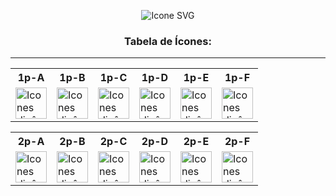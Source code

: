 <div align="center">

  
  ![Icone SVG](https://urbancode.samuellopes.com.br/imgs/example_icon01.svg)
  <h3>Tabela de Ícones:</h3>
  
</div>

******

<table>
  <tr>
    <th>1p-A</th>
    <th>1p-B</th>
    <th>1p-C</th>
    <th>1p-D</th>
    <th>1p-E</th>
    <th>1p-F</th>
  </tr>
  <tr>
    <td>
        <picture>
          <source media="(prefers-color-scheme: dark)" srcset="https://urbancode.samuellopes.com.br/icons/v2/1p0001v2.svg">
          <source media="(prefers-color-scheme: light)" srcset="https://urbancode.samuellopes.com.br/icons/v2/1p0001v2-light.svg">
          <img alt="Icones dinâmicos para dark e light themes." src="https://urbancode.samuellopes.com.br/icons/v2/1p0001v2-light.svg" height="50px"/>
        </picture>
    </td>
    <td>
        <picture>
          <source media="(prefers-color-scheme: dark)" srcset="https://urbancode.samuellopes.com.br/icons/v2/1p0002v2.svg">
          <source media="(prefers-color-scheme: light)" srcset="https://urbancode.samuellopes.com.br/icons/v2/1p0002v2-light.svg">
          <img alt="Icones dinâmicos para dark e light themes." src="https://urbancode.samuellopes.com.br/icons/v2/1p0002v2-light.svg" height="50px"/>
        </picture>
    </td>
    <td>
        <picture>
          <source media="(prefers-color-scheme: dark)" srcset="https://urbancode.samuellopes.com.br/icons/v2/1p0003v2.svg">
          <source media="(prefers-color-scheme: light)" srcset="https://urbancode.samuellopes.com.br/icons/v2/1p0003v2-light.svg">
          <img alt="Icones dinâmicos para dark e light themes." src="https://urbancode.samuellopes.com.br/icons/v2/1p0003v2-light.svg" height="50px"/>
        </picture>
    </td>
    <td>
        <picture>
          <source media="(prefers-color-scheme: dark)" srcset="https://urbancode.samuellopes.com.br/icons/v2/1p0004v2.svg">
          <source media="(prefers-color-scheme: light)" srcset="https://urbancode.samuellopes.com.br/icons/v2/1p0004v2-light.svg">
          <img alt="Icones dinâmicos para dark e light themes." src="https://urbancode.samuellopes.com.br/icons/v2/1p0004v2-light.svg" height="50px"/>
        </picture>
    </td>
    <td>
        <picture>
          <source media="(prefers-color-scheme: dark)" srcset="https://urbancode.samuellopes.com.br/icons/v2/1p0005v2.svg">
          <source media="(prefers-color-scheme: light)" srcset="https://urbancode.samuellopes.com.br/icons/v2/1p0005v2-light.svg">
          <img alt="Icones dinâmicos para dark e light themes." src="https://urbancode.samuellopes.com.br/icons/v2/1p0005v2-light.svg" height="50px"/>
        </picture>
    </td>
    <td>
        <picture>
          <source media="(prefers-color-scheme: dark)" srcset="https://urbancode.samuellopes.com.br/icons/v2/1p0006v2.svg">
          <source media="(prefers-color-scheme: light)" srcset="https://urbancode.samuellopes.com.br/icons/v2/1p0006v2-light.svg">
          <img alt="Icones dinâmicos para dark e light themes." src="https://urbancode.samuellopes.com.br/icons/v2/1p0006v2-light.svg" height="50px"/>
        </picture>
    </td>
   
  </tr>
</table>

<!-- tabela 02 -->

<table>
  <tr>
    <th>2p-A</th>
    <th>2p-B</th>
    <th>2p-C</th>
    <th>2p-D</th>
    <th>2p-E</th>
    <th>2p-F</th>
  </tr>
  <tr>
    <td>
        <picture>
          <source media="(prefers-color-scheme: dark)" srcset="https://urbancode.samuellopes.com.br/icons/v2/2p0001v2.svg">
          <source media="(prefers-color-scheme: light)" srcset="https://urbancode.samuellopes.com.br/icons/v2/2p0001v2-light.svg">
          <img alt="Icones dinâmicos para dark e light themes." src="https://urbancode.samuellopes.com.br/icons/v2/2p0001v2-light.svg" height="50px"/>
        </picture>
    </td>
    <td>
        <picture>
          <source media="(prefers-color-scheme: dark)" srcset="https://urbancode.samuellopes.com.br/icons/v2/2p0002v2.svg">
          <source media="(prefers-color-scheme: light)" srcset="https://urbancode.samuellopes.com.br/icons/v2/2p0002v2-light.svg">
          <img alt="Icones dinâmicos para dark e light themes." src="https://urbancode.samuellopes.com.br/icons/v2/2p0002v2-light.svg" height="50px"/>
        </picture>
    </td>
    <td>
        <picture>
          <source media="(prefers-color-scheme: dark)" srcset="https://urbancode.samuellopes.com.br/icons/v2/2p0003v2.svg">
          <source media="(prefers-color-scheme: light)" srcset="https://urbancode.samuellopes.com.br/icons/v2/2p0003v2-light.svg">
          <img alt="Icones dinâmicos para dark e light themes." src="https://urbancode.samuellopes.com.br/icons/v2/2p0003v2-light.svg" height="50px"/>
        </picture>
    </td>
    <td>
        <picture>
          <source media="(prefers-color-scheme: dark)" srcset="https://urbancode.samuellopes.com.br/icons/v2/2p0004v2.svg">
          <source media="(prefers-color-scheme: light)" srcset="https://urbancode.samuellopes.com.br/icons/v2/2p0004v2-light.svg">
          <img alt="Icones dinâmicos para dark e light themes." src="https://urbancode.samuellopes.com.br/icons/v2/2p0004v2-light.svg" height="50px"/>
        </picture>
    </td>
    <td>
        <picture>
          <source media="(prefers-color-scheme: dark)" srcset="https://urbancode.samuellopes.com.br/icons/v2/2p0005v2.svg">
          <source media="(prefers-color-scheme: light)" srcset="https://urbancode.samuellopes.com.br/icons/v2/2p0005v2-light.svg">
          <img alt="Icones dinâmicos para dark e light themes." src="https://urbancode.samuellopes.com.br/icons/v2/2p0005v2-light.svg" height="50px"/>
        </picture>
    </td>
    <td>
        <picture>
          <source media="(prefers-color-scheme: dark)" srcset="https://urbancode.samuellopes.com.br/icons/v2/2p0006v2.svg">
          <source media="(prefers-color-scheme: light)" srcset="https://urbancode.samuellopes.com.br/icons/v2/2p0006v2-light.svg">
          <img alt="Icones dinâmicos para dark e light themes." src="https://urbancode.samuellopes.com.br/icons/v2/2p0006v2-light.svg" height="50px"/>
        </picture>
    </td>
   
  </tr>
</table>
